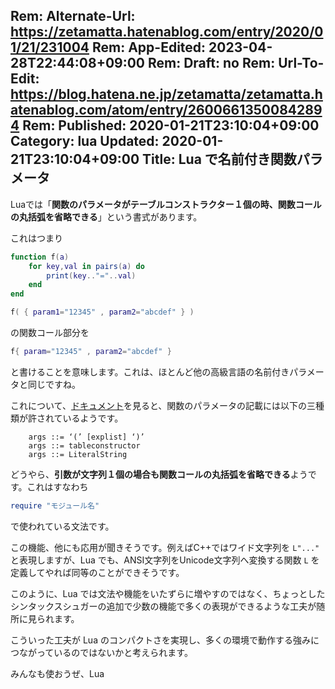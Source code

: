 Rem: Alternate-Url: https://zetamatta.hatenablog.com/entry/2020/01/21/231004
Rem: App-Edited: 2023-04-28T22:44:08+09:00
Rem: Draft: no
Rem: Url-To-Edit: https://blog.hatena.ne.jp/zetamatta/zetamatta.hatenablog.com/atom/entry/26006613500842894
Rem: Published: 2020-01-21T23:10:04+09:00
Category: lua
Updated: 2020-01-21T23:10:04+09:00
Title:  Lua で名前付き関数パラメータ
---
Luaでは「**関数のパラメータがテーブルコンストラクター１個の時、関数コールの丸括弧を省略できる**」という書式があります。

これはつまり

```Lua
function f(a)
    for key,val in pairs(a) do
        print(key.."="..val)
    end
end

f( { param1="12345" , param2="abcdef" } )
```

の関数コール部分を

```Lua
f{ param="12345" , param2="abcdef" }
```

と書けることを意味します。これは、ほとんど他の高級言語の名前付きパラメータと同じですね。

これについて、[ドキュメント](http://www.lua.org/manual/5.3/manual.html#3.4.10)を見ると、関数のパラメータの記載には以下の三種類が許されているようです。

```
	args ::= ‘(’ [explist] ‘)’
	args ::= tableconstructor
	args ::= LiteralString
```

どうやら、**引数が文字列１個の場合も関数コールの丸括弧を省略できる**ようです。これはすなわち

```lua
require "モジュール名"
```

で使われている文法です。

この機能、他にも応用が聞きそうです。例えばC++ではワイド文字列を `L"..."` と表現しますが、Lua でも、ANSI文字列をUnicode文字列へ変換する関数 `L` を定義してやれば同等のことができそうです。

このように、Lua では文法や機能をいたずらに増やすのではなく、ちょっとしたシンタックスシュガーの追加で少数の機能で多くの表現ができるような工夫が随所に見られます。

こういった工夫が Lua のコンパクトさを実現し、多くの環境で動作する強みにつながっているのではないかと考えられます。

みんなも使おうぜ、Lua